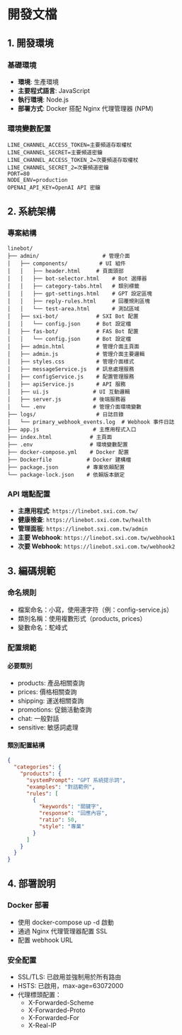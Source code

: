 # 開發文檔

## 1. 開發環境
### 基礎環境
- **環境**: 生產環境
- **主要程式語言**: JavaScript
- **執行環境**: Node.js
- **部署方式**: Docker 搭配 Nginx 代理管理器 (NPM)

### 環境變數配置
```env
LINE_CHANNEL_ACCESS_TOKEN=主要頻道存取權杖
LINE_CHANNEL_SECRET=主要頻道密鑰
LINE_CHANNEL_ACCESS_TOKEN_2=次要頻道存取權杖
LINE_CHANNEL_SECRET_2=次要頻道密鑰
PORT=80
NODE_ENV=production
OPENAI_API_KEY=OpenAI API 密鑰
```

## 2. 系統架構
### 專案結構
```
linebot/
├── admin/                    # 管理介面
│   ├── components/          # UI 組件
│   │   ├── header.html     # 頁面頭部
│   │   ├── bot-selector.html    # Bot 選擇器
│   │   ├── category-tabs.html   # 類別標籤
│   │   ├── gpt-settings.html    # GPT 設定區塊
│   │   ├── reply-rules.html     # 回覆規則區塊
│   │   └── test-area.html       # 測試區域
│   ├── sxi-bot/            # SXI Bot 配置
│   │   └── config.json     # Bot 設定檔
│   ├── fas-bot/            # FAS Bot 配置
│   │   └── config.json     # Bot 設定檔
│   ├── admin.html          # 管理介面主頁面
│   ├── admin.js            # 管理介面主要邏輯
│   ├── styles.css          # 管理介面樣式
│   ├── messageService.js   # 訊息處理服務
│   ├── configService.js    # 配置管理服務
│   ├── apiService.js       # API 服務
│   ├── ui.js              # UI 互動邏輯
│   ├── server.js          # 後端服務器
│   └── .env               # 管理介面環境變數
├── logs/                   # 日誌目錄
│   └── primary_webhook_events.log  # Webhook 事件日誌
├── app.js                 # 主應用程式入口
├── index.html            # 主頁面
├── .env                  # 環境變數配置
├── docker-compose.yml    # Docker 配置
├── Dockerfile           # Docker 建構檔
├── package.json         # 專案依賴配置
└── package-lock.json    # 依賴版本鎖定
```

### API 端點配置
- **主應用程式**: `https://linebot.sxi.com.tw/`
- **健康檢查**: `https://linebot.sxi.com.tw/health`
- **管理面板**: `https://linebot.sxi.com.tw/admin`
- **主要 Webhook**: `https://linebot.sxi.com.tw/webhook1`
- **次要 Webhook**: `https://linebot.sxi.com.tw/webhook2`

## 3. 編碼規範
### 命名規則
- 檔案命名：小寫，使用連字符（例：config-service.js）
- 類別名稱：使用複數形式（products, prices）
- 變數命名：駝峰式

### 配置規範
#### 必要類別
- products: 產品相關查詢
- prices: 價格相關查詢
- shipping: 運送相關查詢
- promotions: 促銷活動查詢
- chat: 一般對話
- sensitive: 敏感詞處理

#### 類別配置結構
```json
{
  "categories": {
    "products": {
      "systemPrompt": "GPT 系統提示詞",
      "examples": "對話範例",
      "rules": [
        {
          "keywords": "關鍵字",
          "response": "回應內容",
          "ratio": 50,
          "style": "專業"
        }
      ]
    }
  }
}
```

## 4. 部署說明
### Docker 部署
- 使用 docker-compose up -d 啟動
- 通過 Nginx 代理管理器配置 SSL
- 配置 webhook URL

### 安全配置
- SSL/TLS: 已啟用並強制用於所有路由
- HSTS: 已啟用，max-age=63072000
- 代理標頭配置：
  - X-Forwarded-Scheme
  - X-Forwarded-Proto
  - X-Forwarded-For
  - X-Real-IP
